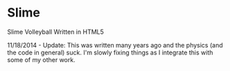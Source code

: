 Slime
=====

Slime Volleyball Written in HTML5

11/18/2014 - Update: This was written many years ago and the physics (and the code in general) suck. I'm slowly fixing things as I integrate this with some of my other work.
